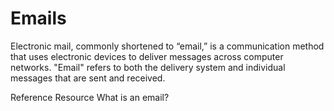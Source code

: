 # Emails

Electronic mail, commonly shortened to “email,” is a communication method that uses electronic devices to deliver messages across computer networks. "Email" refers to both the delivery system and individual messages that are sent and received.

<ResourceGroupTitle>Reference Resource</ResourceGroupTitle>
<BadgeLink colorScheme='yellow' badgeText='Read' href='https://www.cloudflare.com/learning/email-security/what-is-email/'>What is an email?</BadgeLink>
